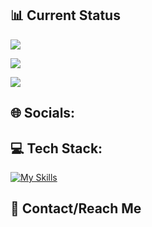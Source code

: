 

## 📊 Current Status
![](http://github-profile-summary-cards.vercel.app/api/cards/profile-details?username=Priyanka-Das-Dipa&theme=dark)

![](http://github-profile-summary-cards.vercel.app/api/cards/repos-per-language?username=Priyanka-Das-Dipa&theme=dark)

![](http://github-profile-summary-cards.vercel.app/api/cards/stats?username=Priyanka-Das-Dipa&theme=dark)




## 🌐 Socials:

## 💻 Tech Stack:

[![My Skills](https://skillicons.dev/icons?i=js,html,css,firebase,git,github,mongodb,tailwind,vercel,vite,nodejs)](https://skillicons.dev)

## 📧 Contact/Reach Me


